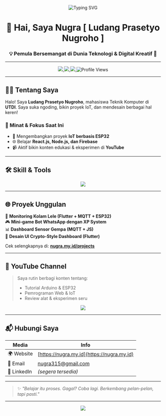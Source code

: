 <!-- Banner Animasi -->
<p align="center">
  <img src="https://readme-typing-svg.demolab.com?font=Fira+Code&duration=3000&pause=1000&color=FFA500&center=true&vCenter=true&width=435&lines=Halo%2C+Saya+Nugra21!;Programmer+%7C+IoT+Enthusiast+%7C+Tech+Creator" alt="Typing SVG" />
</p>    
  
<h1 align="center">👋 Hai, Saya Nugra [ Ludang Prasetyo Nugroho ]</h1>
<h3 align="center">💡 Pemula Bersemangat di Dunia Teknologi & Digital Kreatif 🚀</h3>

---

<p align="center">
  <a href="https://nugra.my.id" target="_blank">
    <img src="https://img.shields.io/badge/Website-nugra.my.id-orange?style=for-the-badge&logo=firefox" />
  </a>
  <a href="mailto:nugra315@gmail.com">
    <img src="https://img.shields.io/badge/Email-Kontak%20Saya-red?style=for-the-badge&logo=gmail" />
  </a>
  <a href="https://www.youtube.com/@nugra21" target="_blank">
    <img src="https://img.shields.io/youtube/channel/subscribers/UCnugra21fakeid?style=for-the-badge&label=YouTube&logo=youtube&color=red" />
  </a>
  <img src="https://komarev.com/ghpvc/?username=nugra21&label=Profile%20views&color=0e75b6&style=for-the-badge" alt="Profile Views"/>
</p>

---

## 👨‍💻 Tentang Saya

Halo! Saya **Ludang Prasetyo Nugroho**, mahasiswa Teknik Komputer di **UTDI**. Saya suka ngoding, bikin proyek IoT, dan mendesain berbagai hal keren!

### 🎯 Minat & Fokus Saat Ini
- 🔧 Mengembangkan proyek **IoT berbasis ESP32**
- 🌐 Belajar **React.js, Node.js, dan Firebase**
- 📹 Aktif bikin konten edukasi & eksperimen di **YouTube**

---

## 🛠️ Skill & Tools

<p align="center">
  <img src="https://skillicons.dev/icons?i=arduino,cpp,python,java,javascript,html,css,php,nodejs,react,dart,flutter,mysql,firebase,git,docker,figma,illustrator,latex,unity&perline=9" />
</p>

---

## 🌐 Proyek Unggulan

📡 **Monitoring Kolam Lele (Flutter + MQTT + ESP32)**  
🎮 **Mini-game Bot WhatsApp dengan XP System**  
📊 **Dashboard Sensor Gempa (MQTT + JS)**  
🎨 **Desain UI Crypto-Style Dashboard (Flutter)**

Cek selengkapnya di: [**nugra.my.id/projects**](https://nugra.my.id/projects)

---

## 🎥 YouTube Channel

> Saya rutin berbagi konten tentang:
> - Tutorial Arduino & ESP32  
> - Pemrograman Web & IoT  
> - Review alat & eksperimen seru  

<p align="center">
  <a href="https://www.youtube.com/@nugra21" target="_blank">
    <img src="https://img.shields.io/badge/Subscribe--nugra21-red?style=for-the-badge&logo=youtube" />
  </a>
</p>

---

## 📬 Hubungi Saya

| Media      | Info                              |
|------------|-----------------------------------|
| 🌍 Website | [https://nugra.my.id](https://nugra.my.id) |
| 📧 Email   | [nugra315@gmail.com](mailto:nugra315@gmail.com) |
| 🔗 LinkedIn| *(segera tersedia)*              |

---

> ✨ *"Belajar itu proses. Gagal? Coba lagi. Berkembang pelan-pelan, tapi pasti."*

---

<p align="center">
  <img src="https://readme-typing-svg.demolab.com/?font=Fira+Code&size=20&pause=1000&color=FFA500&center=true&vCenter=true&width=500&lines=Selamat+Datang+di+Profil+Saya!;Saya+Suka+Ngoding+dan+Eksperimen+IoT;Mari+Berbagi+Ilmu+dan+Proyek!" />
</p>
